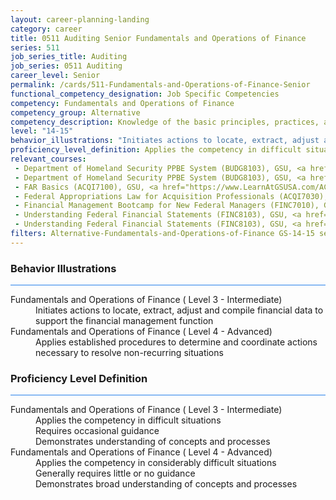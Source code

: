 ```yaml
---
layout: career-planning-landing
category: career
title: 0511 Auditing Senior Fundamentals and Operations of Finance
series: 511
job_series_title: Auditing
job_series: 0511 Auditing
career_level: Senior
permalink: /cards/511-Fundamentals-and-Operations-of-Finance-Senior
functional_competency_designation: Job Specific Competencies
competency: Fundamentals and Operations of Finance
competency_group: Alternative
competency_description: Knowledge of the basic principles, practices, and methods of financial management to include requisitions, apportionments, allotments, investments, fiscal management, activity reporting, and fiscal year guidelines.
level: "14-15"
behavior_illustrations: "Initiates actions to locate, extract, adjust and compile financial data to support the financial management function ? Applies established procedures to determine and coordinate actions necessary to resolve non-recurring situations"
proficiency_level_definition: Applies the competency in difficult situations ? Requires occasional guidance ? Demonstrates understanding of concepts and processes ? Applies the competency in considerably difficult situations ? Generally requires little or no guidance ? Demonstrates broad understanding of concepts and processes
relevant_courses: 
 - Department of Homeland Security PPBE System (BUDG8103), GSU, <a href="https://www.LearnAtGSUSA.com/BUDG8109">https://www.LearnAtGSUSA.com/BUDG8109</a>
 - Department of Homeland Security PPBE System (BUDG8103), GSU, <a href="https://www.LearnAtGSUSA.com/BUDG8113">https://www.LearnAtGSUSA.com/BUDG8113</a>
 - FAR Basics (ACQI7100), GSU, <a href="https://www.LearnAtGSUSA.com/ACQI7110">https://www.LearnAtGSUSA.com/ACQI7110</a>
 - Federal Appropriations Law for Acquisition Professionals (ACQI7030), GSU, <a href="https://www.LearnAtGSUSA.com/ACQI7032">https://www.LearnAtGSUSA.com/ACQI7032</a>
 - Financial Management Bootcamp for New Federal Managers (FINC7010), GSU, <a href="https://www.LearnAtGSUSA.com/FINC7020">https://www.LearnAtGSUSA.com/FINC7020</a>
 - Understanding Federal Financial Statements (FINC8103), GSU, <a href="https://www.LearnAtGSUSA.com/FINC8109">https://www.LearnAtGSUSA.com/FINC8109</a>
 - Understanding Federal Financial Statements (FINC8103), GSU, <a href="https://www.LearnAtGSUSA.com/FINC8113">https://www.LearnAtGSUSA.com/FINC8113</a>
filters: Alternative-Fundamentals-and-Operations-of-Finance GS-14-15 series-0511
---
```


<div class="desktop:grid-col-6 margin-y-3">
  <div class="border-top-2 bg-white padding-3 shadow-5 height-full members-hover border-1px button-border border-top-blue radius-lg card-text-color">
    <h3>Behavior Illustrations</h3>
    <hr style="background-color: #2680EB !important;"/>
    <dl class="text-base card-content-color"><dt>Fundamentals and Operations of Finance ( Level 3 - Intermediate)</dt><dd>Initiates actions to locate, extract, adjust and compile financial data to support the financial management function</dd><dt>Fundamentals and Operations of Finance ( Level 4 - Advanced)</dt><dd>Applies established procedures to determine and coordinate actions necessary to resolve non-recurring situations</dd></dl>
  </div>
</div>
<div class="desktop:grid-col-6 margin-y-3">
  <div class="border-top-2 bg-white padding-3 shadow-5 height-full members-hover border-1px button-border border-top-blue radius-lg card-text-color">
    <h3>Proficiency Level Definition</h3>
     <hr style="background-color: #2680EB !important;"/>
    <dl class="text-base card-content-color"><dt>Fundamentals and Operations of Finance ( Level 3 - Intermediate)</dt><dd>Applies the competency in difficult situations </dd><dd> Requires occasional guidance </dd><dd> Demonstrates understanding of concepts and processes</dd><dt>Fundamentals and Operations of Finance ( Level 4 - Advanced)</dt><dd>Applies the competency in considerably difficult situations </dd><dd> Generally requires little or no guidance </dd><dd> Demonstrates broad understanding of concepts and processes</dd></dl>
  </div>
</div>